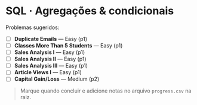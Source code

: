 # SQL · Agregações & condicionais

Problemas sugeridos:

- [ ] **Duplicate Emails** — Easy (p1)
- [ ] **Classes More Than 5 Students** — Easy (p1)
- [ ] **Sales Analysis I** — Easy (p1)
- [ ] **Sales Analysis II** — Easy (p1)
- [ ] **Sales Analysis III** — Easy (p1)
- [ ] **Article Views I** — Easy (p1)
- [ ] **Capital Gain/Loss** — Medium (p2)

> Marque quando concluir e adicione notas no arquivo `progress.csv` na raiz.
